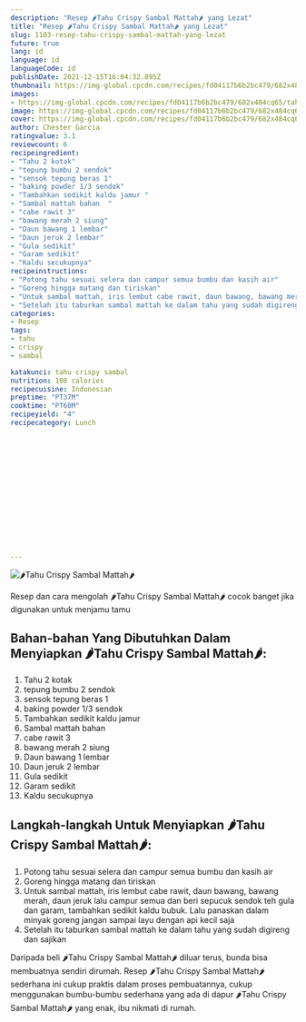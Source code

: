 ```yaml
---
description: "Resep 🌶Tahu Crispy Sambal Mattah🌶 yang Lezat"
title: "Resep 🌶Tahu Crispy Sambal Mattah🌶 yang Lezat"
slug: 1103-resep-tahu-crispy-sambal-mattah-yang-lezat
future: true
lang: id
language: id
languageCode: id
publishDate: 2021-12-15T16:04:32.895Z 
thumbnail: https://img-global.cpcdn.com/recipes/fd04117b6b2bc479/682x484cq65/tahu-crispy-sambal-mattah-foto-resep-utama.png
images:
- https://img-global.cpcdn.com/recipes/fd04117b6b2bc479/682x484cq65/tahu-crispy-sambal-mattah-foto-resep-utama.png
image: https://img-global.cpcdn.com/recipes/fd04117b6b2bc479/682x484cq65/tahu-crispy-sambal-mattah-foto-resep-utama.png
cover: https://img-global.cpcdn.com/recipes/fd04117b6b2bc479/682x484cq65/tahu-crispy-sambal-mattah-foto-resep-utama.png
author: Chester Garcia
ratingvalue: 3.1
reviewcount: 6
recipeingredient:
- "Tahu 2 kotak"
- "tepung bumbu 2 sendok"
- "sensok tepung beras 1"
- "baking powder 1/3 sendok"
- "Tambahkan sedikit kaldu jamur "
- "Sambal mattah bahan  "
- "cabe rawit 3"
- "bawang merah 2 siung"
- "Daun bawang 1 lembar"
- "Daun jeruk 2 lembar"
- "Gula sedikit"
- "Garam sedikit"
- "Kaldu secukupnya"
recipeinstructions:
- "Potong tahu sesuai selera dan campur semua bumbu dan kasih air"
- "Goreng hingga matang dan tiriskan"
- "Untuk sambal mattah, iris lembut cabe rawit, daun bawang, bawang merah, daun jeruk lalu campur semua dan beri sepucuk sendok teh gula dan garam, tambahkan sedikit kaldu bubuk. Lalu panaskan dalam minyak goreng jangan sampai layu dengan api kecil saja"
- "Setelah itu taburkan sambal mattah ke dalam tahu yang sudah digireng dan sajikan"
categories:
- Resep
tags:
- tahu
- crispy
- sambal

katakunci: tahu crispy sambal 
nutrition: 108 calories
recipecuisine: Indonesian
preptime: "PT37M"
cooktime: "PT60M"
recipeyield: "4"
recipecategory: Lunch


     
    
    
    
    
    
    
    
    
    
    
      
    
---
```



![🌶Tahu Crispy Sambal Mattah🌶](https://img-global.cpcdn.com/recipes/fd04117b6b2bc479/682x484cq65/tahu-crispy-sambal-mattah-foto-resep-utama.png)

Resep dan cara mengolah  🌶Tahu Crispy Sambal Mattah🌶 cocok banget jika digunakan untuk menjamu tamu

<!--inarticleads1-->

## Bahan-bahan Yang Dibutuhkan Dalam Menyiapkan 🌶Tahu Crispy Sambal Mattah🌶:

1. Tahu 2 kotak
1. tepung bumbu 2 sendok
1. sensok tepung beras 1
1. baking powder 1/3 sendok
1. Tambahkan sedikit kaldu jamur 
1. Sambal mattah bahan  
1. cabe rawit 3
1. bawang merah 2 siung
1. Daun bawang 1 lembar
1. Daun jeruk 2 lembar
1. Gula sedikit
1. Garam sedikit
1. Kaldu secukupnya



<!--inarticleads2-->

## Langkah-langkah Untuk Menyiapkan 🌶Tahu Crispy Sambal Mattah🌶:

1. Potong tahu sesuai selera dan campur semua bumbu dan kasih air
1. Goreng hingga matang dan tiriskan
1. Untuk sambal mattah, iris lembut cabe rawit, daun bawang, bawang merah, daun jeruk lalu campur semua dan beri sepucuk sendok teh gula dan garam, tambahkan sedikit kaldu bubuk. Lalu panaskan dalam minyak goreng jangan sampai layu dengan api kecil saja
1. Setelah itu taburkan sambal mattah ke dalam tahu yang sudah digireng dan sajikan




Daripada   beli  🌶Tahu Crispy Sambal Mattah🌶  diluar terus, bunda  bisa membuatnya sendiri dirumah. Resep  🌶Tahu Crispy Sambal Mattah🌶  sederhana ini cukup praktis dalam proses pembuatannya, cukup menggunakan bumbu-bumbu sederhana yang ada di dapur  🌶Tahu Crispy Sambal Mattah🌶  yang enak, ibu nikmati di rumah.
